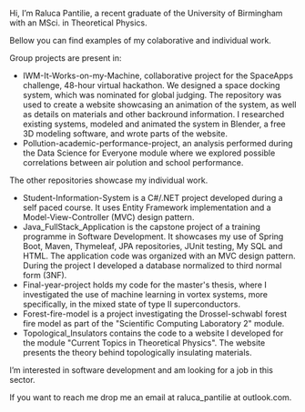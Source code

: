 Hi, I’m Raluca Pantilie, a recent graduate of the University of Birmingham with an MSci. in Theoretical Physics.

Bellow you can find examples of my colaborative and individual work. 

Group projects are present in:
- IWM-It-Works-on-my-Machine, collaborative project for the SpaceApps challenge, 48-hour virtual hackathon. We designed a space docking system, which was nominated for global judging. The repository was used to create a website showcasing an animation of the system, as well as details on materials and other backround information. I researched existing systems, modeled and animated the system in Blender, a free 3D modeling software, and wrote parts of the website.
- Pollution-academic-performance-project, an analysis performed during the Data Science for Everyone module where we explored possible correlations between air polution and school performance.

The other repositories showcase my individual work. 
- Student-Information-System is a C#/.NET project developed during a self paced course. It uses Entity Framework implementation and a Model-View-Controller (MVC) design pattern.
- Java_FullStack_Application is the capstone project of a training programme in Software Development. It showcases my use of Spring Boot, Maven, Thymeleaf, JPA repositories, JUnit testing, My SQL and HTML. The application code was organized with an MVC design pattern. During the project I developed a database normalized to third normal form (3NF).
- Final-year-project holds my code for the master's thesis, where I investigated the use of machine learning in vortex systems, more specifically, in the mixed state of type II superconductors.
- Forest-fire-model is a project investigating the Drossel-schwabl forest fire model as part of the "Scientific Computing Laboratory 2" module.
- Topological_Insulators contains the code to a website I developed for the module "Current Topics in Theoretical Physics". The website presents the theory behind topologically insulating materials.



I’m interested in software development and am looking for a job in this sector.

If you want to reach me drop me an email at raluca_pantilie at outlook.com.

<!---
RalPan/RalPan is a ✨ special ✨ repository because its `README.md` (this file) appears on your GitHub profile.
You can click the Preview link to take a look at your changes.
--->
